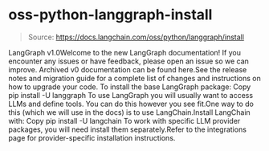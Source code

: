 # oss-python-langgraph-install

> Source: https://docs.langchain.com/oss/python/langgraph/install

LangGraph v1.0Welcome to the new LangGraph documentation! If you encounter any issues or have feedback, please open an issue so we can improve. Archived v0 documentation can be found here.See the release notes and migration guide for a complete list of changes and instructions on how to upgrade your code.
To install the base LangGraph package:
Copy
pip install -U langgraph
To use LangGraph you will usually want to access LLMs and define tools.
You can do this however you see fit.One way to do this (which we will use in the docs) is to use LangChain.Install LangChain with:
Copy
pip install -U langchain
To work with specific LLM provider packages, you will need install them separately.Refer to the integrations page for provider-specific installation instructions.